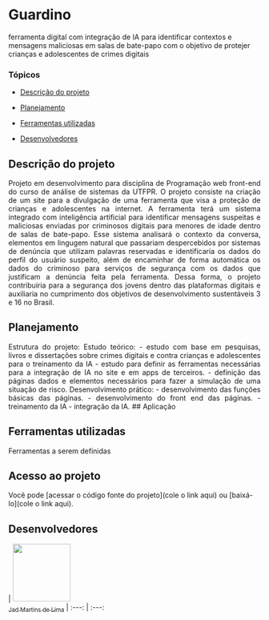 # Guardino
ferramenta digital com integração de IA para identificar contextos e mensagens maliciosas em salas de bate-papo com o objetivo de protejer crianças e adolescentes de crimes digitais

### Tópicos 

- [Descrição do projeto](#descrição-do-projeto)

- [Planejamento](#planejamento)

- [Ferramentas utilizadas](#ferramentas-utilizadas)

- [Desenvolvedores](#desenvolvedores)

## Descrição do projeto 

<p align="justify">
 Projeto em desenvolvimento para disciplina de Programação web front-end do curso de análise de sistemas da UTFPR. O projeto consiste na criação de um site para a divulgação de uma ferramenta que visa a proteção de crianças e adolescentes na internet.
A ferramenta terá um sistema integrado com inteligência artificial para identificar mensagens suspeitas e maliciosas enviadas por criminosos digitais para menores de idade dentro de salas de bate-papo. Esse sistema analisará o contexto da conversa, elementos em lingugem natural que passariam despercebidos por sistemas de denúncia que utilizam palavras reservadas e identificaria os dados do perfil do usuário suspeito, além de encaminhar de forma automática os dados do criminoso para serviços de segurança com os dados que justificam a denúncia feita pela ferramenta. Dessa forma, o projeto contribuiria para a segurança dos jovens dentro das plataformas digitais e auxiliaria no cumprimento dos objetivos de desenvolvimento sustentáveis 3 e 16 no Brasil.



## Planejamento

<p align="justify">
Estrutura do projeto:
Estudo teórico:
- estudo com base em pesquisas, livros e dissertações sobre crimes digitais e contra crianças e adolescentes para o treinamento da IA
- estudo para definir as ferramentas necessárias para a integração de IA no site e em apps de terceiros.
- definição das páginas dados e elementos necessários para fazer a simulação de uma situação de risco.
Desenvolvimento prático:
- desenvolvimento das funções básicas das páginas.
- desenvolvimento do front end das páginas.
-  treinamento da IA
- integração da IA.
## Aplicação


## Ferramentas utilizadas

<p align="justify">
Ferramentas a serem definidas




## Acesso ao projeto

Você pode [acessar o código fonte do projeto](cole o link aqui) ou [baixá-lo](cole o link aqui).

## Desenvolvedores

| [<img src="https://avatars.githubusercontent.com/u/37356058?v=4" width=115><br><sub>Jad Martins de Lima</sub>](https://github.com/Jadmartins936) 
| :---: | :---: 


 
